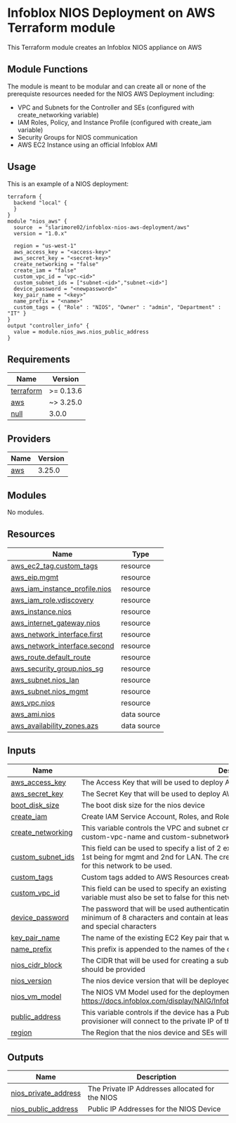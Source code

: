 # Infoblox NIOS Deployment on AWS Terraform module
This Terraform module creates an Infoblox NIOS appliance on AWS

## Module Functions
The module is meant to be modular and can create all or none of the prerequiste resources needed for the NIOS AWS Deployment including:
* VPC and Subnets for the Controller and SEs (configured with create_networking variable)
* IAM Roles, Policy, and Instance Profile (configured with create_iam variable)
* Security Groups for NIOS communication
* AWS EC2 Instance using an official Infoblox AMI

## Usage
This is an example of a NIOS deployment:
```hcl
terraform {
  backend "local" {
  }
}
module "nios_aws" {
  source  = "slarimore02/infoblox-nios-aws-deployment/aws"
  version = "1.0.x"

  region = "us-west-1"
  aws_access_key = "<access-key>"
  aws_secret_key = "<secret-key>"
  create_networking = "false"
  create_iam = "false"
  custom_vpc_id = "vpc-<id>"
  custom_subnet_ids = ["subnet-<id>","subnet-<id>"]
  device_password = "<newpassword>"
  key_pair_name = "<key>"
  name_prefix = "<name>"
  custom_tags = { "Role" : "NIOS", "Owner" : "admin", "Department" : "IT" }
}
output "controller_info" {
  value = module.nios_aws.nios_public_address
}
```
<!-- BEGINNING OF PRE-COMMIT-TERRAFORM DOCS HOOK -->
## Requirements

| Name | Version |
|------|---------|
| <a name="requirement_terraform"></a> [terraform](#requirement\_terraform) | >= 0.13.6 |
| <a name="requirement_aws"></a> [aws](#requirement\_aws) | ~> 3.25.0 |
| <a name="requirement_null"></a> [null](#requirement\_null) | 3.0.0 |

## Providers

| Name | Version |
|------|---------|
| <a name="provider_aws"></a> [aws](#provider\_aws) | 3.25.0 |

## Modules

No modules.

## Resources

| Name | Type |
|------|------|
| [aws_ec2_tag.custom_tags](https://registry.terraform.io/providers/hashicorp/aws/latest/docs/resources/ec2_tag) | resource |
| [aws_eip.mgmt](https://registry.terraform.io/providers/hashicorp/aws/latest/docs/resources/eip) | resource |
| [aws_iam_instance_profile.nios](https://registry.terraform.io/providers/hashicorp/aws/latest/docs/resources/iam_instance_profile) | resource |
| [aws_iam_role.vdiscovery](https://registry.terraform.io/providers/hashicorp/aws/latest/docs/resources/iam_role) | resource |
| [aws_instance.nios](https://registry.terraform.io/providers/hashicorp/aws/latest/docs/resources/instance) | resource |
| [aws_internet_gateway.nios](https://registry.terraform.io/providers/hashicorp/aws/latest/docs/resources/internet_gateway) | resource |
| [aws_network_interface.first](https://registry.terraform.io/providers/hashicorp/aws/latest/docs/resources/network_interface) | resource |
| [aws_network_interface.second](https://registry.terraform.io/providers/hashicorp/aws/latest/docs/resources/network_interface) | resource |
| [aws_route.default_route](https://registry.terraform.io/providers/hashicorp/aws/latest/docs/resources/route) | resource |
| [aws_security_group.nios_sg](https://registry.terraform.io/providers/hashicorp/aws/latest/docs/resources/security_group) | resource |
| [aws_subnet.nios_lan](https://registry.terraform.io/providers/hashicorp/aws/latest/docs/resources/subnet) | resource |
| [aws_subnet.nios_mgmt](https://registry.terraform.io/providers/hashicorp/aws/latest/docs/resources/subnet) | resource |
| [aws_vpc.nios](https://registry.terraform.io/providers/hashicorp/aws/latest/docs/resources/vpc) | resource |
| [aws_ami.nios](https://registry.terraform.io/providers/hashicorp/aws/latest/docs/data-sources/ami) | data source |
| [aws_availability_zones.azs](https://registry.terraform.io/providers/hashicorp/aws/latest/docs/data-sources/availability_zones) | data source |

## Inputs

| Name | Description | Type | Default | Required |
|------|-------------|------|---------|:--------:|
| <a name="input_aws_access_key"></a> [aws\_access\_key](#input\_aws\_access\_key) | The Access Key that will be used to deploy AWS resources | `string` | n/a | yes |
| <a name="input_aws_secret_key"></a> [aws\_secret\_key](#input\_aws\_secret\_key) | The Secret Key that will be used to deploy AWS resources | `string` | n/a | yes |
| <a name="input_boot_disk_size"></a> [boot\_disk\_size](#input\_boot\_disk\_size) | The boot disk size for the nios device | `number` | `250` | no |
| <a name="input_create_iam"></a> [create\_iam](#input\_create\_iam) | Create IAM Service Account, Roles, and Role Bindings for NIOS | `bool` | `"false"` | no |
| <a name="input_create_networking"></a> [create\_networking](#input\_create\_networking) | This variable controls the VPC and subnet creation for the nios device. When set to false the custom-vpc-name and custom-subnetwork-name must be set. | `bool` | `"true"` | no |
| <a name="input_custom_subnet_ids"></a> [custom\_subnet\_ids](#input\_custom\_subnet\_ids) | This field can be used to specify a list of 2 existing VPC Subnets for the NIOS device with the 1st being for mgmt and 2nd for LAN. The create-networking variable must also be set to false for this network to be used. | `list(string)` | `null` | no |
| <a name="input_custom_tags"></a> [custom\_tags](#input\_custom\_tags) | Custom tags added to AWS Resources created by the module | `map(string)` | `{}` | no |
| <a name="input_custom_vpc_id"></a> [custom\_vpc\_id](#input\_custom\_vpc\_id) | This field can be used to specify an existing VPC for the device. The create-networking variable must also be set to false for this network to be used. | `string` | `null` | no |
| <a name="input_device_password"></a> [device\_password](#input\_device\_password) | The password that will be used authenticating with the nios device. This password be a minimum of 8 characters and contain at least one each of uppercase, lowercase, numbers, and special characters | `string` | n/a | yes |
| <a name="input_key_pair_name"></a> [key\_pair\_name](#input\_key\_pair\_name) | The name of the existing EC2 Key pair that will be used to authenticate to the nios device | `string` | n/a | yes |
| <a name="input_name_prefix"></a> [name\_prefix](#input\_name\_prefix) | This prefix is appended to the names of the device and SEs | `string` | n/a | yes |
| <a name="input_nios_cidr_block"></a> [nios\_cidr\_block](#input\_nios\_cidr\_block) | The CIDR that will be used for creating a subnet in the VPC when create\_network=true - a /16 should be provided | `string` | `"10.255.0.0/16"` | no |
| <a name="input_nios_version"></a> [nios\_version](#input\_nios\_version) | The nios device version that will be deployed | `string` | `"8.5.2"` | no |
| <a name="input_nios_vm_model"></a> [nios\_vm\_model](#input\_nios\_vm\_model) | The NIOS VM Model used for the deployment. https://docs.infoblox.com/display/NAIG/Infoblox+vNIOS+for+AWS+AMI+Shapes+and+Regions | `string` | `"TE-V825"` | no |
| <a name="input_public_address"></a> [public\_address](#input\_public\_address) | This variable controls if the device has a Public IP Address. When set to false the Ansible provisioner will connect to the private IP of the device. | `bool` | `"true"` | no |
| <a name="input_region"></a> [region](#input\_region) | The Region that the nios device and SEs will be deployed to | `string` | n/a | yes |

## Outputs

| Name | Description |
|------|-------------|
| <a name="output_nios_private_address"></a> [nios\_private\_address](#output\_nios\_private\_address) | The Private IP Addresses allocated for the NIOS |
| <a name="output_nios_public_address"></a> [nios\_public\_address](#output\_nios\_public\_address) | Public IP Addresses for the NIOS Device |
<!-- END OF PRE-COMMIT-TERRAFORM DOCS HOOK -->